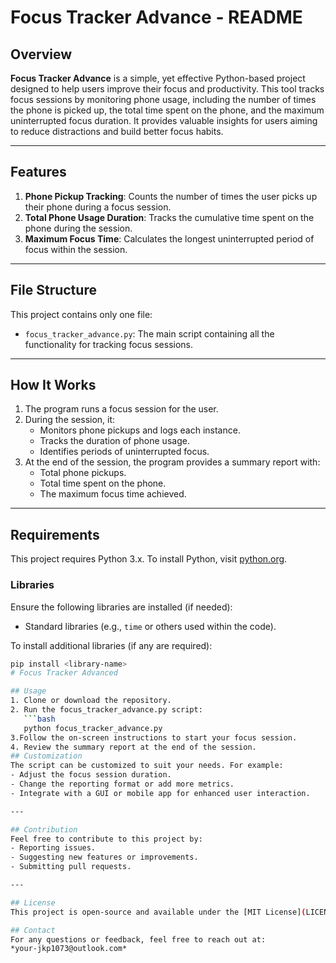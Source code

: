 # Focus Tracker Advance - README

## Overview

**Focus Tracker Advance** is a simple, yet effective Python-based project designed to help users improve their focus and productivity. This tool tracks focus sessions by monitoring phone usage, including the number of times the phone is picked up, the total time spent on the phone, and the maximum uninterrupted focus duration. It provides valuable insights for users aiming to reduce distractions and build better focus habits.

---

## Features

1. **Phone Pickup Tracking**: Counts the number of times the user picks up their phone during a focus session.
2. **Total Phone Usage Duration**: Tracks the cumulative time spent on the phone during the session.
3. **Maximum Focus Time**: Calculates the longest uninterrupted period of focus within the session.

---

## File Structure

This project contains only one file:
- `focus_tracker_advance.py`: The main script containing all the functionality for tracking focus sessions.

---

## How It Works

1. The program runs a focus session for the user.
2. During the session, it:
   - Monitors phone pickups and logs each instance.
   - Tracks the duration of phone usage.
   - Identifies periods of uninterrupted focus.
3. At the end of the session, the program provides a summary report with:
   - Total phone pickups.
   - Total time spent on the phone.
   - The maximum focus time achieved.

---

## Requirements

This project requires Python 3.x. To install Python, visit [python.org](https://www.python.org/).

### Libraries

Ensure the following libraries are installed (if needed):
- Standard libraries (e.g., `time` or others used within the code).

To install additional libraries (if any are required):
```bash
pip install <library-name>
# Focus Tracker Advanced

## Usage
1. Clone or download the repository.
2. Run the focus_tracker_advance.py script:
   ```bash
   python focus_tracker_advance.py
3.Follow the on-screen instructions to start your focus session.
4. Review the summary report at the end of the session.
## Customization
The script can be customized to suit your needs. For example:
- Adjust the focus session duration.
- Change the reporting format or add more metrics.
- Integrate with a GUI or mobile app for enhanced user interaction.

---

## Contribution
Feel free to contribute to this project by:
- Reporting issues.
- Suggesting new features or improvements.
- Submitting pull requests.

---

## License
This project is open-source and available under the [MIT License](LICENSE).

## Contact
For any questions or feedback, feel free to reach out at:  
*your-jkp1073@outlook.com*
